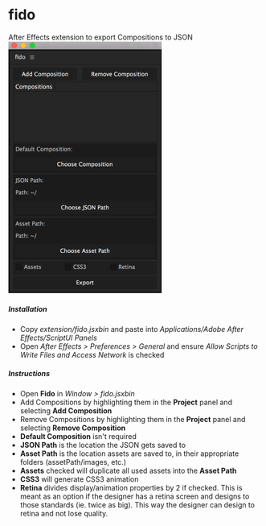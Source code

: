 # fido
After Effects extension to export Compositions to JSON
![Extension](extension/screenshot.gif)


##### Installation
* Copy *extension/fido.jsxbin* and paste into *Applications/Adobe After Effects/ScriptUI Panels*
* Open *After Effects > Preferences > General* and ensure *Allow Scripts to Write Files and Access Network* is checked

##### Instructions
* Open **Fido** in *Window > fido.jsxbin*
* Add Compositions by highlighting them in the **Project** panel and selecting **Add Composition**
* Remove Compositions by highlighting them in the **Project** panel and selecting **Remove Composition**
* **Default Composition** isn't required
* **JSON Path** is the location the JSON gets saved to
* **Asset Path** is the location assets are saved to, in their appropriate folders (assetPath/images, etc.)
* **Assets** checked will duplicate all used assets into the **Asset Path**
* **CSS3** will generate CSS3 animation
* **Retina** divides display/animation properties by 2 if checked. This is meant as an option if the designer has a retina screen and designs to those standards (ie. twice as big). This way the designer can design to retina and not lose quality.
